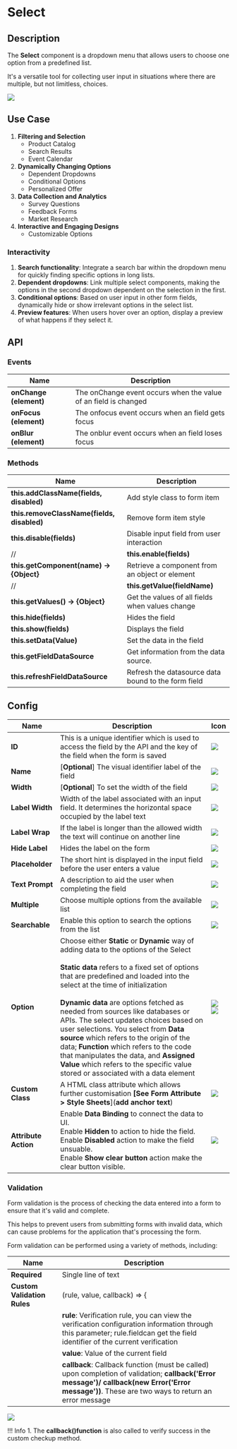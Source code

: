 # Select

## Description

The **Select** component is a dropdown menu that allows users to choose one option from a predefined list.

It's a versatile tool for collecting user input in situations where there are multiple, but not limitless, choices.

<img src= "/apps/components/img/select.png">

## Use Case

1. **Filtering and Selection**
   * Product Catalog
   * Search Results
   * Event Calendar
2. **Dynamically Changing Options**
   * Dependent Dropdowns
   * Conditional Options
   * Personalized Offer
3. **Data Collection and Analytics**
   * Survey Questions
   * Feedback Forms
   * Market Research
4. **Interactive and Engaging Designs**
   * Customizable Options

### Interactivity

1. **Search functionality**: Integrate a search bar within the dropdown menu for quickly finding specific options in long lists.
2. **Dependent dropdowns**: Link multiple select components, making the options in the second dropdown dependent on the selection in the first.
3. **Conditional options**: Based on user input in other form fields, dynamically hide or show irrelevant options in the select list.
4. **Preview features**: When users hover over an option, display a preview of what happens if they select it.

## API

### Events

| **Name**| **Description**|
|----------------------|---------------------------------------------------------------------|
| **onChange (element)**| The onChange event occurs when the value of an field is changed|
| **onFocus (element)**| The onfocus event occurs when an field gets focus|
| **onBlur (element)**| The onblur event occurs when an field loses focus|

### Methods

| **Name**| **Description**|
|----------------------|---------------------------------------------------------------------|
|**this.addClassName(fields, disabled)**|Add style class to form item|
|**this.removeClassName(fields, disabled)**|Remove form item style|
| **this.disable(fields)**| Disable input field from user interaction|
//| **this.enable(fields)**| Disable input field from user interaction|
| **this.getComponent(name) → {Object}**|Retrieve a component from an object or element|
//| **this.getValue(fieldName)**|Get A Value From a component|
| **this.getValues() → {Object}**|Get the values of all fields when values change|
|**this.hide(fields)**|Hides the field|
|**this.show(fields)**|Displays the field|
|**this.setData(Value)**|Set the data in the field|
|**this.getFieldDataSource**|Get information from the data source.
|**this.refreshFieldDataSource**|Refresh the datasource data bound to the form field

## Config

| **Name**|**Description**|**Icon**|
|---------------|----------------------------------------------------------------------------------------------------------------------------------------|-----------------------------------|
|**ID**| This is a unique identifier which is used to access the field by the API and the key of the field when the form is saved|<img src= "/apps/components/img/input_id.png">|
|**Name**| [**Optional**] The visual identifier label of the field|<img src= "/apps/components/img/input_name.png">|
|**Width**| [**Optional**] To set the width of the field|<img src= "/apps/components/img/checkbox_name.png">|
|**Label Width**|Width of the label associated with an input field. It determines the horizontal space occupied by the label text|<img src= "/apps/components/img/input_labelwidth1.png">|
|**Label Wrap**| If the label is longer than the allowed width the text will continue on another line|<img src= "/apps/components/img/input_labelwrap1.png">|
|**Hide Label**| Hides the label on the form|<img src= "/apps/components/img/input_hidelabel.png">|
|**Placeholder**| The short hint is displayed in the input field before the user enters a value|<img src= "/apps/components/img/input_placeholder.png">|
|**Text Prompt**| A description to aid the user when completing the field|<img src= "/apps/components/img/input_textprompt.png">|
|**Multiple**|Choose multiple options from the available list|<img src= "/apps/components/img/select_multiple.png">|
|**Searchable**|Enable this option to search the options from the list|<img src= "/apps/components/img/select_searchable.png">|
|**Option**|Choose either **Static** or **Dynamic** way of adding data to the options of the Select <br><br>**Static data** refers to a fixed set of options that are predefined and loaded into the select at the time of initialization</br></br> **Dynamic data** are options fetched as needed from sources like databases or APIs. The select updates choices based on user selections. You select from **Data source** which refers to the origin of the data; **Function** which refers to the code that manipulates the data, and **Assigned Value** which refers to the specific value stored or associated with a data element|<img src= "/apps/components/img/checkbox_static.png"> <img src= "/apps/components/img/checkbox_dynamic.png">|
|**Custom Class**| A HTML class attribute which allows further customisation **[See Form Attribute > Style Sheets**](**add anchor text**)|<img src= "/apps/components/img/input_customclass.png">|
|**Attribute Action**|Enable **Data Binding** to connect the data to UI. <br> Enable **Hidden** to action to hide the field. <br> Enable **Disabled** action to make the field unsuable. <br>Enable **Show clear button** action make the clear button visible.|<img src= "/apps/components/img/select_attributeaction.png">|

### Validation

Form validation is the process of checking the data entered into a form to ensure that it's valid and complete.

This helps to prevent users from submitting forms with invalid data, which can cause problems for the application that's processing the form.

Form validation can be performed using a variety of methods, including:

| **Name**| **Description**|
|----------------------|---------------------------------------------------------------------|
| **Required**| Single line of text|
|**Custom Validation Rules**|(rule, value, callback) => {|
||**rule**: Verification rule, you can view the verification configuration information through this parameter; rule.fieldcan get the field identifier of the current verification|
||**value**: Value of the current field|
||**callback**: Callback function (must be called) upon completion of validation; **callback('Error message')/ callback(new Error('Error message'))**. These are two ways to return an error message|

<img src= "/apps/components/img/input_validation.png">

!!! Info
    1. The **callback()function** is also called to verify success in the custom checkup method.
